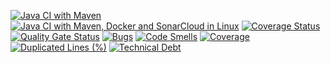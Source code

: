 [![Java CI with Maven](https://github.com/smfasihaly/TddProject/actions/workflows/maven.yml/badge.svg)](https://github.com/smfasihaly/TddProject/actions/workflows/maven.yml)
[![Java CI with Maven, Docker and SonarCloud in Linux](https://github.com/smfasihaly/TddProject/actions/workflows/maven_Sonar.yml/badge.svg)](https://github.com/smfasihaly/TddProject/actions/workflows/maven_Sonar.yml)
[![Coverage Status](https://coveralls.io/repos/github/smfasihaly/TddProject/badge.svg?branch=master)](https://coveralls.io/github/smfasihaly/TddProject?branch=master)
[![Quality Gate Status](https://sonarcloud.io/api/project_badges/measure?project=smfasihaly_TddProject&metric=alert_status)](https://sonarcloud.io/summary/new_code?id=smfasihaly_TddProject)
[![Bugs](https://sonarcloud.io/api/project_badges/measure?project=smfasihaly_TddProject&metric=bugs)](https://sonarcloud.io/summary/new_code?id=smfasihaly_TddProject)
[![Code Smells](https://sonarcloud.io/api/project_badges/measure?project=smfasihaly_TddProject&metric=code_smells)](https://sonarcloud.io/summary/new_code?id=smfasihaly_TddProject)
[![Coverage](https://sonarcloud.io/api/project_badges/measure?project=smfasihaly_TddProject&metric=coverage)](https://sonarcloud.io/summary/new_code?id=smfasihaly_TddProject)
[![Duplicated Lines (%)](https://sonarcloud.io/api/project_badges/measure?project=smfasihaly_TddProject&metric=duplicated_lines_density)](https://sonarcloud.io/summary/new_code?id=smfasihaly_TddProject)
[![Technical Debt](https://sonarcloud.io/api/project_badges/measure?project=smfasihaly_TddProject&metric=sqale_index)](https://sonarcloud.io/summary/new_code?id=smfasihaly_TddProject)
